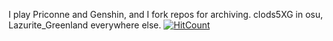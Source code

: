 I play Priconne and Genshin, and I fork repos for archiving. clods5XG in osu, Lazurite_Greenland everywhere else. [![HitCount](https://hits.dwyl.com/toadsworth-jr/toadsworth-jr.svg?style=flat-square&show=unique)](http://hits.dwyl.com/toadsworth-jr/toadsworth-jr)
